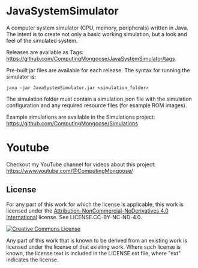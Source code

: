 # JavaSystemSimulator

A computer system simulator (CPU, memory, peripherals) written in Java. The intent is to create not only a basic working simulation, but a look and feel of the simulated system.

Releases are available as Tags: https://github.com/ComputingMongoose/JavaSystemSimulator/tags

Pre-built jar files are available for each release. The syntax for running the simulator is:
```
java -jar JavaSystemSimulator.jar <simulation_folder>
```

The simulation folder must contain a simulation.json file with the simulation configuration and any required resource files (for example ROM images).

Example simulations are available in the Simulations project: https://github.com/ComputingMongoose/Simulations

# Youtube

Checkout my YouTube channel for videos about this project: https://www.youtube.com/@ComputingMongoose/


## License

For any part of this work for which the license is applicable, this work is licensed under the [Attribution-NonCommercial-NoDerivatives 4.0 International](http://creativecommons.org/licenses/by-nc-nd/4.0/) license. See LICENSE.CC-BY-NC-ND-4.0.

<a rel="license" href="http://creativecommons.org/licenses/by-nc-nd/4.0/"><img alt="Creative Commons License" style="border-width:0" src="https://i.creativecommons.org/l/by-nc-nd/4.0/88x31.png" /></a>

Any part of this work that is known to be derived from an existing work is licensed under the license of that existing work. Where such license is known, the license text is included in the LICENSE.ext file, where "ext" indicates the license.
